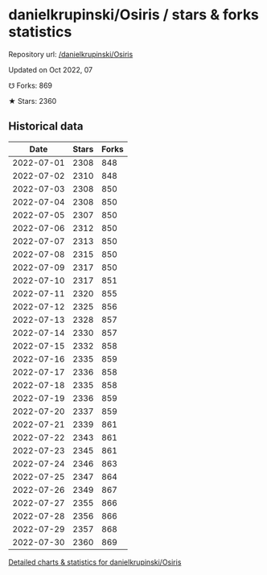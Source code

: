 # danielkrupinski/Osiris / stars & forks statistics

Repository url: [/danielkrupinski/Osiris](https://github.com/danielkrupinski/Osiris)

Updated on Oct 2022, 07

☋ Forks: 869

★ Stars: 2360

## Historical data
| Date | Stars | Forks |
|------|-------|-------|
| 2022-07-01 | 2308 | 848 | 
| 2022-07-02 | 2310 | 848 | 
| 2022-07-03 | 2308 | 850 | 
| 2022-07-04 | 2308 | 850 | 
| 2022-07-05 | 2307 | 850 | 
| 2022-07-06 | 2312 | 850 | 
| 2022-07-07 | 2313 | 850 | 
| 2022-07-08 | 2315 | 850 | 
| 2022-07-09 | 2317 | 850 | 
| 2022-07-10 | 2317 | 851 | 
| 2022-07-11 | 2320 | 855 | 
| 2022-07-12 | 2325 | 856 | 
| 2022-07-13 | 2328 | 857 | 
| 2022-07-14 | 2330 | 857 | 
| 2022-07-15 | 2332 | 858 | 
| 2022-07-16 | 2335 | 859 | 
| 2022-07-17 | 2336 | 858 | 
| 2022-07-18 | 2335 | 858 | 
| 2022-07-19 | 2336 | 859 | 
| 2022-07-20 | 2337 | 859 | 
| 2022-07-21 | 2339 | 861 | 
| 2022-07-22 | 2343 | 861 | 
| 2022-07-23 | 2345 | 861 | 
| 2022-07-24 | 2346 | 863 | 
| 2022-07-25 | 2347 | 864 | 
| 2022-07-26 | 2349 | 867 | 
| 2022-07-27 | 2355 | 866 | 
| 2022-07-28 | 2356 | 866 | 
| 2022-07-29 | 2357 | 868 | 
| 2022-07-30 | 2360 | 869 | 


[Detailed charts & statistics for danielkrupinski/Osiris](https://reviewgithub.com/rep/danielkrupinski/Osiris)
